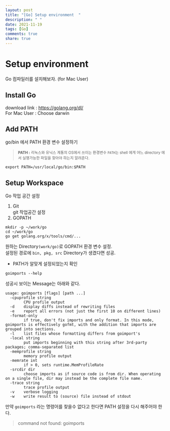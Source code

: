 ```yaml
---
layout: post
title: "[Go] Setup environment  "
description: " "
date: 2021-11-19
tags: [Go]
comments: true
share: true
---
```


# Setup environment  
Go 컴파일러를 설치해보자. (for Mac User)
## Install Go
download link : https://golang.org/dl/  
For Mac User : Choose darwin

## Add PATH
go/bin 에서 PATH 환경 변수 설정하기
> <small>**PATH :** 리눅스와 유닉스 계통의 OS에서 쓰이는 환경변수 <code>PATH</code>는 shell 에게 어느 directory 에서 실행가능한 파일을 찾아야 하는지 알려준다.</small> 

```
export PATH=/usr/local/go/bin:$PATH
```

## Setup Workspace
Go 작업 공간 설정  
1. Git  
git 작업공간 설정
2. GOPATH  
```
mkdir -p ~/work/go
cd ~/work/go
go get golang.org/x/tools/cmd/...
```

원하는 Directory<code>(work/go)</code>로 GOPATH 환경 변수 설정.  
설정된 경로에 <code>bin, pkg, src</code> Directory가 생겼다면 성공.

* PATH가 알맞게 설정되었는지 확인 
```
goimports --help
```
성공시 보이는 Message는 아래와 같다.
```
usage: goimports [flags] [path ...]
  -cpuprofile string
    	CPU profile output
  -d	display diffs instead of rewriting files
  -e	report all errors (not just the first 10 on different lines)
  -format-only
    	if true, don't fix imports and only format. In this mode, goimports is effectively gofmt, with the addition that imports are grouped into sections.
  -l	list files whose formatting differs from goimport's
  -local string
    	put imports beginning with this string after 3rd-party packages; comma-separated list
  -memprofile string
    	memory profile output
  -memrate int
    	if > 0, sets runtime.MemProfileRate
  -srcdir dir
    	choose imports as if source code is from dir. When operating on a single file, dir may instead be the complete file name.
  -trace string
    	trace profile output
  -v	verbose logging
  -w	write result to (source) file instead of stdout
```
만약 <code>goimports</code> 라는 명령어를 찾을수 없다고 한다면 PATH 설정을 다시 해주어야 한다.
> command not found: goimports

